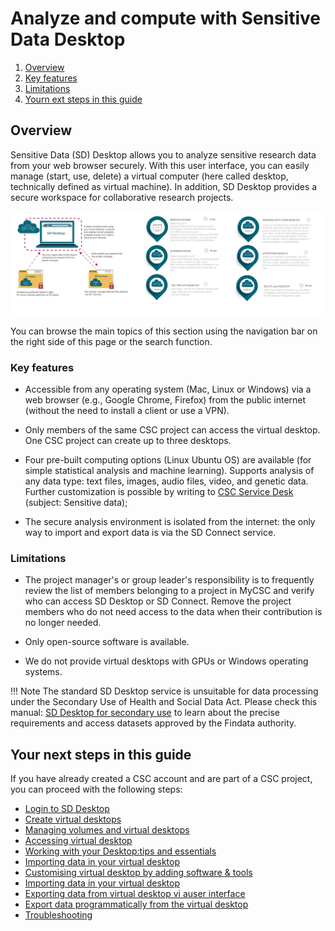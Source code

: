 
# Analyze and compute with Sensitive Data Desktop


1. [Overview](#overview)
2. [Key features](#key-features)
3. [Limitations](#limitations)
4. [Yourn ext steps in this guide](your-next-steps-in-this-this-guide)


## Overview

Sensitive Data (SD) Desktop allows you to analyze sensitive research data from your web browser securely. With this user interface, you can easily manage (start, use, delete) a virtual computer (here called desktop, technically defined as virtual machine). In addition, SD Desktop provides a secure workspace for collaborative research projects. 

[![Desktop-overview](images/desktop/desktop_overviewnew1.png)](images/desktop/desktop_overviewnew1.png)

You can browse the main topics of this section using the navigation bar on the right side of this page or the search function.


### Key features

* Accessible from any operating system (Mac, Linux or Windows) via a web browser (e.g., Google Chrome, Firefox) from the public internet (without the need to install a client or use a VPN).

* Only members of the same CSC project can access the virtual desktop. One CSC project can create up to three desktops. 

* Four pre-built computing options (Linux Ubuntu OS) are available (for simple statistical analysis and machine learning).  Supports analysis of any data type: text files, images, audio files, video, and genetic data. Further customization is possible by writing to [CSC Service Desk](../../support/contact.md) (subject: Sensitive data);

* The secure analysis environment is isolated from the internet: the only way to import and export data is via the SD Connect service.


### Limitations

* The project manager's or group leader's responsibility is to frequently review the list of members belonging to a project in MyCSC and verify who can access SD Desktop or SD Connect. Remove the project members who do not need access to the data when their contribution is no longer needed.

* Only open-source software is available.

* We do not provide virtual desktops with GPUs or Windows operating systems. 

!!! Note 
    The standard SD Desktop service is unsuitable for data processing under the Secondary Use of Health and Social Data Act. Please check this manual: [SD Desktop for secondary use](./sd-desktop-audited.md) to learn about the precise requirements and access datasets approved by the Findata authority.


## Your next steps in this guide

If you have already created a CSC account and are part of a CSC project, you can proceed with the following steps:

* [Login to SD Desktop](./sd-desktop-login.md)
* [Create virtual desktops](./sd-desktop-create.md)
* [Managing volumes and virtual desktops](./sd-desktop-manage.md)
* [Accessing virtual desktop](./sd-desktop-access-vm.md)
* [Working with your Desktop:tips and essentials](./sd-desktop-working.md)
* [Importing data in your virtual desktop](./sd-desktop-access.md)
* [Customising virtual desktop by adding software & tools](./sd-desktop-software.md)
* [Importing data in your virtual desktop](./sd-desktop-access.md)
* [Exporting data from virtual desktop vi auser interface](./sd-desktop-export.md)
* [Export data programmatically from the virtual desktop](./sd-desktop-export-commandline.md)
* [Troubleshooting](./sd-desktop-troubleshooting.md)

